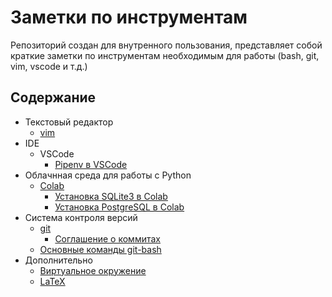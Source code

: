 # Заметки по инструментам

Репозиторий создан для внутренного пользования, представляет собой краткие заметки по инструментам необходимым для работы (bash, git, vim, vscode и т.д.)

## Содержание

- Текстовый редактор
  - [vim](/tools/vim.md)
- IDE
  - VSCode
    - [Pipenv в VSCode](/tools/pipenv_vscode.md)
- Облачнная среда для работы с Python
  - [Colab](/tools/colab.md)
    - [Установка SQLite3 в Colab](/tools/sqlite3.md)
    - [Установка PostgreSQL в Colab](/tools/postgresql.md)
- Система контроля версий
  - [git](/tools/git.md)
    - [Соглашение о коммитах](/tools/conventional-commit-messages.md)
  - [Основные команды git-bash](/tools/bash.md)
- Дополнительно
  - [Виртуальное окружение](/tools/env.md)
  - [LaTeX](/tools/latex.md)
